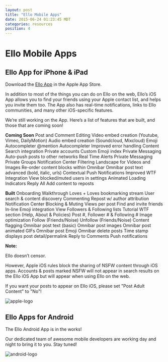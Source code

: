 ```yaml
---
layout: post
title: "Ello Mobile Apps"
date: 2015-06-24 01:23:45 MDT
categories: resources
position: 4
---
```


# Ello Mobile Apps

## Ello App for iPhone & iPad

Download the [Ello App](http://appstore.com/ello/ello) in the Apple App Store.

In addition to most of the things you can do on Ello on the web, Ello’s iOS App allows you to find your friends using your Apple contact list, and helps you invite them too. The App also has real-time notifications, links to Ello communities, and many other iOS-specific features.

We’re still working on the App. Here’s a list of features that are built, and those that are coming soon!

**Coming Soon**
Post and Comment Editing
Video embed creation (Youtube, Vimeo, DailyMotion)
Audio embed creation (Soundcloud, Mixcloud)
Emoji Autocompleter
@mention Autocompleter
Improved error handling
Content Search integration
Private accounts
Custom Emoji index
Private Messaging
Auto-push posts to other networks
Real Time Alerts
Private Messaging
Private Groups
Notification Center Filtering
Landscape for Videos and Images
Re-order content blocks within Omnibar
Omnibar post text advanced (bold, italic, urls)
Contextual Push Notifications
Improved WTF Integration
View blocked/muted users in settings
Animated Loading Indicators
Reply All
Add content to reposts


**Built**
Onboarding Walkthrough
Loves + Loves bookmarking stream
User search & content discovery
Commenting
Repost w/ author attribution
Notification Center
Blocking & Muting
Views per post
Find and invite friends
In-line Emoji integration
View Followers & Following lists
Tutorial
WTF section (Help, About & Policies)
Post #, Follower # & Following #
Image optimization
Follow (Friends/Noise)
Unfollow (Friends/Noise)
Content flagging
Omnibar post text (basic)
Omnibar post images
Omnibar post animated GIFs
Omnibar post Emoji
Omnibar delete posts
Time stamp displays post detail/permalink
Reply to Comments
Push notifications

**Note:**

Ello doesn’t censor.

However, Apple iOS rules block the sharing of NSFW content through iOS apps. Accounts & posts marked NSFW will not appear in search results on the Ello iOS App but will appear when using Ello on the web. 

If you want your posts to appear on Ello iOS, please set "Post Adult Content" to "No"!

![apple-logo](http://i.imgur.com/KepPfmh.jpg)



## Ello Apps for Android

The Ello Android App is in the works!  

Our dedicated team of awesome mobile developers are working day and night to bring it to you. Stay tuned! 

![android-logo](http://i.imgur.com/30IR5l8.jpg)



